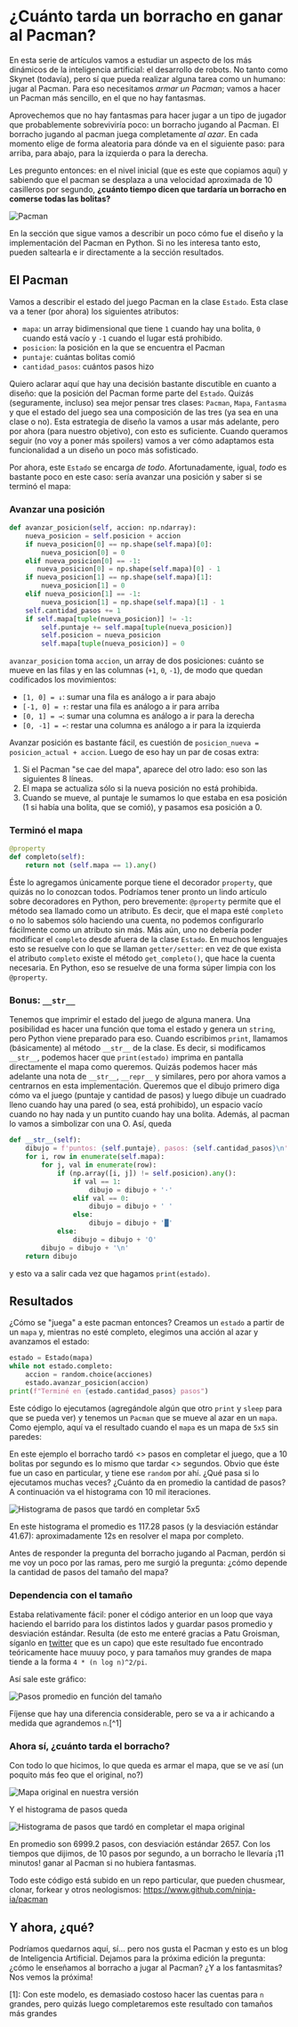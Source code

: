 # ¿Cuánto tarda un borracho en ganar al Pacman?

En esta serie de artículos vamos a estudiar un aspecto de los más dinámicos de la inteligencia artificial: el desarrollo de robots.
No tanto como Skynet (todavía), pero sí que pueda realizar alguna tarea como un humano: jugar al Pacman.
Para eso necesitamos *armar un Pacman*; vamos a hacer un Pacman más sencillo, en el que no hay fantasmas.

Aprovechemos que no hay fantasmas para hacer jugar a un tipo de jugador que probablemente sobreviviría poco: un borracho jugando al Pacman.
El borracho jugando al pacman juega completamente *al azar*.
En cada momento elige de forma aleatoria para dónde va en el siguiente paso: para arriba, para abajo, para la izquierda o para la derecha.

Les pregunto entonces: en el nivel inicial (que es este que copiamos aquí) y sabiendo que el pacman se desplaza a una velocidad aproximada de 10 casilleros por segundo, **¿cuánto tiempo dicen que tardaría un borracho en comerse todas las bolitas?**

![Pacman](pacman_original.png)

En la sección que sigue vamos a describir un poco cómo fue el diseño y la implementación del Pacman en Python.
Si no les interesa tanto esto, pueden saltearla e ir directamente a la sección resultados.

## El Pacman

Vamos a describir el estado del juego Pacman en la clase `Estado`.
Esta clase va a tener (por ahora) los siguientes atributos:

- `mapa`: un array bidimensional que tiene `1` cuando hay una bolita, `0` cuando está vacío y `-1` cuando el lugar está prohibido.
- `posicion`: la posición en la que se encuentra el Pacman
- `puntaje`: cuántas bolitas comió
- `cantidad_pasos`: cuántos pasos hizo

Quiero aclarar aquí que hay una decisión bastante discutible en cuanto a diseño: que la posición del Pacman forme parte del `Estado`.
Quizás (seguramente, incluso) sea mejor pensar tres clases: `Pacman`, `Mapa`, `Fantasma` y que el estado del juego sea una composición de las tres (ya sea en una clase o no).
Esta estrategia de diseño la vamos a usar más adelante, pero por ahora (para nuestro objetivo), con esto es suficiente.
Cuando queramos seguir (no voy a poner más spoilers) vamos a ver cómo adaptamos esta funcionalidad a un diseño un poco más sofisticado.

Por ahora, este `Estado` se encarga *de todo*.
Afortunadamente, igual, *todo* es bastante poco en este caso: sería avanzar una posición y saber si se terminó el mapa:
    
### Avanzar una posición

```python
def avanzar_posicion(self, accion: np.ndarray):
    nueva_posicion = self.posicion + accion
    if nueva_posicion[0] == np.shape(self.mapa)[0]:
        nueva_posicion[0] = 0
    elif nueva_posicion[0] == -1:
       nueva_posicion[0] = np.shape(self.mapa)[0] - 1
    if nueva_posicion[1] == np.shape(self.mapa)[1]:
        nueva_posicion[1] = 0
    elif nueva_posicion[1] == -1:
        nueva_posicion[1] = np.shape(self.mapa)[1] - 1
    self.cantidad_pasos += 1
    if self.mapa[tuple(nueva_posicion)] != -1:
        self.puntaje += self.mapa[tuple(nueva_posicion)]
        self.posicion = nueva_posicion
        self.mapa[tuple(nueva_posicion)] = 0
```

`avanzar_posicion` toma `accion`, un array de dos posiciones: cuánto se mueve en las filas y en las columnas (`+1`, `0`, `-1`), de modo que quedan codificados los movimientos:
- `[1, 0] = ↓`: sumar una fila es análogo a ir para abajo
- `[-1, 0] = ↑`: restar una fila es análogo a ir para arriba
- `[0, 1] = →`: sumar una columna es análogo a ir para la derecha
- `[0, -1] = ←`: restar una columna es análogo a ir para la izquierda

Avanzar posición es bastante fácil, es cuestión de `posicion_nueva = posicion_actual + accion`.
Luego de eso hay un par de cosas extra:

1. Si el Pacman "se cae del mapa", aparece del otro lado: eso son las siguientes 8 líneas.
2. El mapa se actualiza sólo si la nueva posición no está prohibida.
3. Cuando se mueve, al puntaje le sumamos lo que estaba en esa posición (1 si había una bolita, que se comió), y pasamos esa posición a 0.

### Terminó el mapa

```python
@property
def completo(self):
    return not (self.mapa == 1).any()
```

Éste lo agregamos únicamente porque tiene el decorador `property`, que quizás no lo conozcan todos.
Podríamos tener pronto un lindo artículo sobre decoradores en Python, pero brevemente: `@property` permite que el método sea llamado como un atributo.
Es decir, que el mapa esté `completo` o no lo sabemos sólo haciendo una cuenta, no podemos configurarlo fácilmente como un atributo sin más.
Más aún, uno no debería poder modificar el `completo` desde afuera de la clase `Estado`.
En muchos lenguajes esto se resuelve con lo que se llaman `getter/setter`: en vez de que exista el atributo `completo` existe el método `get_completo()`, que hace la cuenta necesaria.
En Python, eso se resuelve de una forma súper limpia con los `@property`.
### Bonus: `__str__`

Tenemos que imprimir el estado del juego de alguna manera.
Una posibilidad es hacer una función que toma el estado y genera un `string`, pero Python viene preparado para eso.
Cuando escribimos `print`, llamamos (básicamente) al método `__str__` de la clase.
Es decir, si modificamos `__str__`, podemos hacer que `print(estado)` imprima en pantalla directamente el mapa como queremos.
Quizás podemos hacer más adelante una nota de `__str__`, `__repr__` y similares, pero por ahora vamos a centrarnos en esta implementación.
Queremos que el dibujo primero diga cómo va el juego (puntaje y cantidad de pasos) y luego dibuje un cuadrado lleno cuando hay una pared (o sea, está prohibido), un espacio vacío cuando no hay nada y un puntito cuando hay una bolita.
Además, al pacman lo vamos a simbolizar con una O.
Así, queda

```python
def __str__(self):
    dibujo = f'puntos: {self.puntaje}, pasos: {self.cantidad_pasos}\n'
    for i, row in enumerate(self.mapa):
        for j, val in enumerate(row):
            if (np.array([i, j]) != self.posicion).any():
                if val == 1:
                    dibujo = dibujo + '·'
                elif val == 0:
                    dibujo = dibujo + ' '
                else:
                    dibujo = dibujo + '█'
            else:
                dibujo = dibujo + 'O'
        dibujo = dibujo + '\n'
    return dibujo
```

y esto va a salir cada vez que hagamos `print(estado)`.

## Resultados

¿Cómo se "juega" a este pacman entonces?
Creamos un `estado` a partir de un `mapa` y, mientras no esté completo, elegimos una acción al azar y avanzamos el estado:
```python
estado = Estado(mapa)
while not estado.completo:
    accion = random.choice(acciones)
    estado.avanzar_posicion(accion)
print(f"Terminé en {estado.cantidad_pasos} pasos")
```

Este código lo ejecutamos (agregándole algún que otro `print` y `sleep` para que se pueda ver) y tenemos un `Pacman` que se mueve al azar en un `mapa`.
Como ejemplo, aquí va el resultado cuando el `mapa` es un mapa de `5x5` sin paredes:


En este ejemplo el borracho tardó <> pasos en completar el juego, que a 10 bolitas por segundo es lo mismo que tardar <> segundos.
Obvio que éste fue un caso en particular, y tiene ese `random` por ahí.
¿Qué pasa si lo ejecutamos muchas veces?
¿Cuánto da en promedio la cantidad de pasos?
A continuación va el histograma con 10 mil iteraciones.

![Histograma de pasos que tardó en completar 5x5](histograma_5x5.png)

En este histograma el promedio es 117.28 pasos (y la desviación estándar 41.67): aproximadamente 12s en resolver el mapa por completo.

Antes de responder la pregunta del borracho jugando al Pacman, perdón si me voy un poco por las ramas, pero me surgió la pregunta: ¿cómo depende la cantidad de pasos del tamaño del mapa?

### Dependencia con el tamaño

Estaba relativamente fácil: poner el código anterior en un loop que vaya haciendo el barrido para los distintos lados y guardar pasos promedio y desviación estándar.
Resulta (de esto me enteré gracias a Patu Groisman, síganlo en [twitter](twitter.com/pgroisma) que es un capo) que este resultado fue encontrado teóricamente hace muuuy poco, y para tamaños muy grandes de mapa tiende a la forma `4 * (n log n)^2/pi`.

Así sale este gráfico:

![Pasos promedio en función del tamaño](pasos_vs_tamanio.png)

Fíjense que hay una diferencia considerable, pero se va a ir achicando a medida que agrandemos `n`.[^1]

### Ahora sí, ¿cuánto tarda el borracho?

Con todo lo que hicimos, lo que queda es armar el mapa, que se ve así (un poquito más feo que el original, no?)

![Mapa original en nuestra versión](original_consola.png)

Y el histograma de pasos queda

![Histograma de pasos que tardó en completar el mapa original](histograma_original.png)

En promedio son 6999.2 pasos, con desviación estándar 2657.
Con los tiempos que dijimos, de 10 pasos por segundo, a un borracho le llevaría ¡11 minutos! ganar al Pacman si no hubiera fantasmas.

Todo este código está subido en un repo particular, que pueden chusmear, clonar, forkear y otros neologismos: https://www.github.com/ninja-ia/pacman

## Y ahora, ¿qué?

Podríamos quedarnos aquí, sí... pero nos gusta el Pacman y esto es un blog de Inteligencia Artificial.
Dejamos para la próxima edición la pregunta: ¿cómo le enseñamos al borracho a jugar al Pacman? ¿Y a los fantasmitas?
Nos vemos la próxima!

[1]: Con este modelo, es demasiado costoso hacer las cuentas para `n` grandes, pero quizás luego completaremos este resultado con tamaños más grandes
